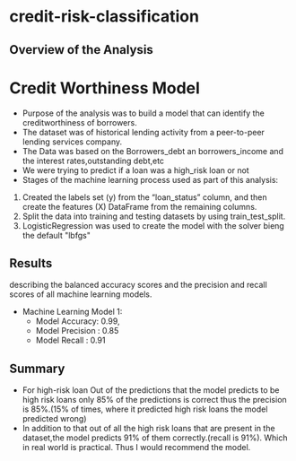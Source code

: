 # credit-risk-classification

## Overview of the Analysis

# Credit Worthiness Model
* Purpose of the analysis was to build a model that can identify the creditworthiness of borrowers.
* The dataset was of historical lending activity from a peer-to-peer lending services company.
* The Data was based on the Borrowers_debt an borrowers_income and the interest rates,outstanding debt,etc 
* We were trying to predict if a loan was a high_risk loan or not
* Stages of the machine learning process used as part of this analysis:
1. Created the labels set (y) from the “loan_status” column, and then create the features (X) DataFrame from the remaining columns.
2. Split the data into training and testing datasets by using train_test_split.
3. LogisticRegression was used to create the model with the solver bieng the default "lbfgs"

## Results

describing the balanced accuracy scores and the precision and recall scores of all machine learning models.

* Machine Learning Model 1:
  *  Model Accuracy: 0.99,
  *  Model Precision : 0.85
  *  Model Recall : 0.91



## Summary
* For high-risk loan Out of the predictions that the model predicts to be high risk loans only 85% of the predictions is correct thus the precision is 85%.(15% of times, where it predicted high risk loans the model predicted wrong) 
* In addition to that out of all the high risk loans that are present in the dataset,the model predicts 91% of them correctly.(recall is 91%). Which in real world is practical. 
Thus I would recommend the model.
